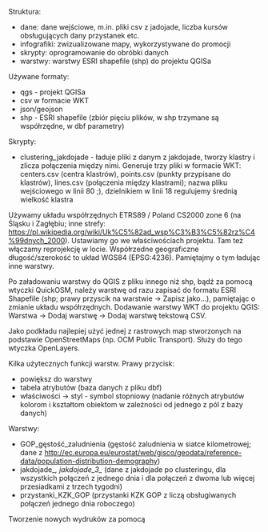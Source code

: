 Struktura:
- dane: dane wejściowe, m.in. pliki csv z jadojade, liczba kursów obsługujących dany przystanek etc.
- infografiki: zwizualizowane mapy, wykorzystywane do promocji
- skrypty: oprogramowanie do obróbki danych
- warstwy: warstwy ESRI shapefile (shp) do projektu QGISa

Używane formaty:
- qgs - projekt QGISa
- csv w formacie WKT
- json/geojson
- shp - ESRI shapefile (zbiór pięciu plików, w shp trzymane są współrzędne, w dbf parametry)

Skrypty:
- clustering_jakdojade - ładuje pliki z danym z jakdojade, tworzy klastry i zlicza połączenia między nimi. Generuje trzy pliki w formacie WKT: centers.csv (centra klastrów), points.csv (punkty przypisane do klastrów), lines.csv (połączenia między klastrami); nazwa pliku wejściowego w linii 80 ;), dzielnikiem w linii 18 regulujemy średnią wielkość klastra

Używamy układu współrzędnych ETRS89 / Poland CS2000 zone 6 (na Śląsku i Zagłębiu; inne strefy: https://pl.wikipedia.org/wiki/Uk%C5%82ad_wsp%C3%B3%C5%82rz%C4%99dnych_2000). Ustawiamy go we właściwościach projektu. Tam też włączamy reprojekcję w locie. Współrzedne geograficzne długość/szerokość to układ WGS84 (EPSG:4236). Pamiętajmy o tym ładując inne warstwy.

Po załadowaniu warstwy do QGIS z pliku innego niż shp, bądź za pomocą wtyczki QuickOSM, należy warstwę od razu zapisać do formatu ESRI Shapefile (shp; prawy przyscik na warstwie -> Zapisz jako...), pamiętając o zmianie układu współrzędnych. Dodawanie warstwy WKT do projektu QGIS: Warstwa -> Dodaj warstwę -> Dodaj warstwę tekstową CSV.

Jako podkładu najlepiej użyć jednej z rastrowych map stworzonych na podstawie OpenStreetMaps (np. OCM Public Transport). Służy do tego wtyczka OpenLayers.

Kilka użytecznych funkcji warstw. Prawy przycisk:
- powiększ do warstwy
- tabela atrybutów (baza danych z pliku dbf)
- właściwości -> styl - symbol stopniowy (nadanie różnych atrybutów kolorom i kształtom obiektom w zależności od jednego z pól z bazy danych)

Warstwy:
- GOP_gęstość_zaludnienia (gęstość zaludnienia w siatce kilometrowej; dane z http://ec.europa.eu/eurostat/web/gisco/geodata/reference-data/population-distribution-demography)
- jakdojade_*, jakdojade_3_* (dane z jakdojade po clusteringu, dla wszystkich połączeń z jednego dnia i dla połączeń z dwoma lub więcej przesiadkami z trzech tygodni)
- przystanki_KZK_GOP (przystanki KZK GOP z liczą obsługiwanych połączeń jednego dnia roboczego)

Tworzenie nowych wydruków za pomocą 